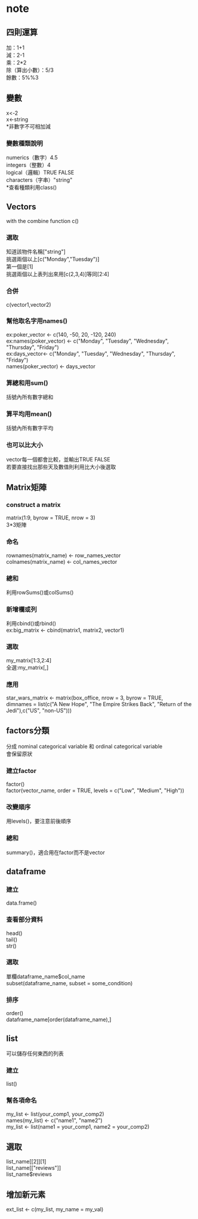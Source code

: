 # note
## 四則運算<br />
加：1+1<br />
減：2-1<br />
乘：2*2<br />
除（算出小數）：5/3<br />
餘數：5%%3<br />
## 變數<br />
x<-2<br />
x<-string<br />
*非數字不可相加減<br />
### 變數種類說明<br />
numerics（數字）4.5<br />
integers（整數）4<br />
logical（邏輯）TRUE FALSE<br />
characters（字串）"string"<br />
*查看種類利用class()<br />
## Vectors<br />
with the combine function c()<br />
### 選取<br />
知道該物件名稱["string"]<br />
挑選兩個以上[c("Monday","Tuesday")]<br />
第一個是[1]<br />
挑選兩個以上表列出來用[c(2,3,4)]等同[2:4]<br />
### 合併<br />
c(vector1,vector2)<br />
### 幫他取名字用names()<br />
ex:poker_vector <- c(140, -50, 20, -120, 240)<br />
ex:names(poker_vector) <- c("Monday", "Tuesday", "Wednesday", "Thursday", "Friday")<br />
ex:days_vector<- c("Monday", "Tuesday", "Wednesday", "Thursday", "Friday")<br />
      names(poker_vector) <-   days_vector<br />
### 算總和用sum()<br />
括號內所有數字總和<br />
### 算平均用mean()<br />
括號內所有數字平均<br />
### 也可以比大小<br />
vector每一個都會比較，並輸出TRUE FALSE<br />
若要直接找出那些天及數值則利用比大小後選取<br />
## Matrix矩陣<br />
### construct a matrix<br />
matrix(1:9, byrow = TRUE, nrow = 3)<br />
3*3矩陣<br />
### 命名<br />
rownames(matrix_name) <- row_names_vector<br />
colnames(matrix_name) <- col_names_vector<br />
### 總和<br />
利用rowSums()或colSums()<br />
### 新增欄或列<br />
利用cbind()或rbind()<br />
ex:big_matrix <- cbind(matrix1, matrix2, vector1)<br />
### 選取<br />
my_matrix[1:3,2:4]<br />
全選:my_matrix[,]<br />
### 應用<br />
star_wars_matrix <- matrix(box_office, nrow = 3, byrow = TRUE,<br />
dimnames = list(c("A New Hope", "The Empire Strikes Back", "Return of the Jedi"),c("US", "non-US")))<br />
## factors分類<br />
分成 nominal categorical variable 和  ordinal categorical variable<br />
會保留原狀<br />
### 建立factor<br />
factor()<br />
factor(vector_name, order = TRUE, levels = c("Low", "Medium", "High"))<br />
### 改變順序<br />
用levels()，要注意前後順序<br />
### 總和<br />
summary()，適合用在factor而不是vector<br />
## dataframe<br />
### 建立<br />
data.frame()<br />
### 查看部分資料<br />
head()<br />
tail()<br />
str()<br />
### 選取<br />
單欄dataframe_name$col_name<br />
subset(dataframe_name, subset = some_condition)<br />
### 排序<br />
order()<br />
dataframe_name[order(dataframe_name),]<br />
## list<br />
可以儲存任何東西的列表<br />
### 建立<br />
list()<br />
### 幫各項命名<br />
my_list <- list(your_comp1, your_comp2)<br />
names(my_list) <- c("name1", "name2")<br />
my_list <- list(name1 = your_comp1, name2 = your_comp2)<br />
## 選取<br />
list_name[[2]][1]<br />
list_name[["reviews"]]<br />
list_name$reviews<br />
## 增加新元素<br />
ext_list <- c(my_list, my_name = my_val)<br />
